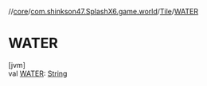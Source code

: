 //[core](../../../index.md)/[com.shinkson47.SplashX6.game.world](../index.md)/[Tile](index.md)/[WATER](-w-a-t-e-r.md)

# WATER

[jvm]\
val [WATER](-w-a-t-e-r.md): [String](https://docs.oracle.com/javase/8/docs/api/java/lang/String.html)
